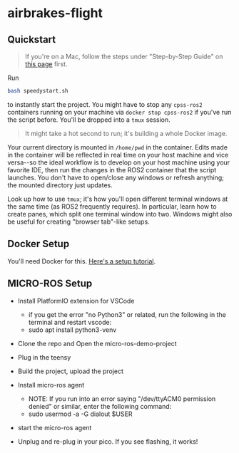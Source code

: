 # airbrakes-flight

## Quickstart
> If you're on a Mac, follow the steps under "Step-by-Step Guide" on [this page](https://gist.github.com/sorny/969fe55d85c9b0035b0109a31cbcb088) first.

Run

```bash
bash speedystart.sh
```

to instantly start the project. You might have to stop any `cpss-ros2`
containers running on your machine via `docker stop cpss-ros2` if you've
run the script before. You'll be dropped into a `tmux` session.

> It might take a hot second to run; it's building a whole Docker image.

Your current directory is mounted in `/home/pwd` in the container. Edits made in
the container will be reflected in real time on your host machine and vice versa--so the ideal workflow is to develop on your host machine using your favorite IDE, then run the changes in the ROS2 container that the script launches. You don't have to open/close any windows or refresh anything; the mounted directory just updates.

Look up how to use `tmux`; it's how you'll open different terminal windows at
the same time (as ROS2 frequently requires). In particular, learn how to create
panes, which split one terminal window into two. Windows might also be useful for creating "browser tab"-like setups. 

## Docker Setup
You'll need Docker for this. [Here's a setup tutorial](https://www.docker.com/get-started/).  


## MICRO-ROS Setup
-  Install PlatformIO extension for VSCode
	- if you get the error "no Python3" or related, run the following in the terminal and restart vscode:
	- sudo apt install python3-venv
- Clone the repo and Open the micro-ros-demo-project
- Plug in the teensy 
- Build the project, upload the project

- Install micro-ros agent
 	- NOTE: If you run into an error saying "/dev/ttyACM0 permission denied" or similar, enter the following command:
	- sudo usermod -a -G dialout $USER
- start the micro-ros agent
- Unplug and re-plug in your pico. If you see flashing, it works!